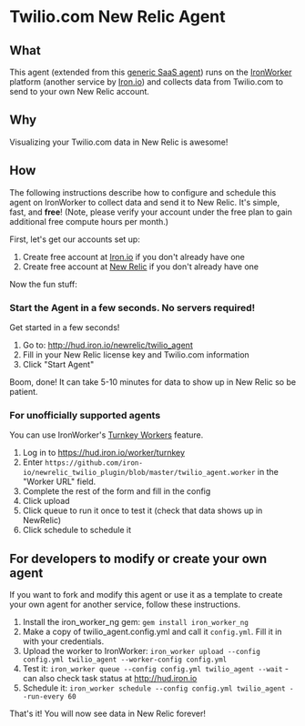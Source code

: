 # Twilio.com New Relic Agent

## What

This agent (extended from this [generic SaaS agent](https://github.com/newrelic-platform/ironworker_saas_agent))
runs on the [IronWorker](http://iron.io/worker) platform (another service by [Iron.io](http://iron.io)) and collects data from
Twilio.com to send to your own New Relic account.

## Why

Visualizing your Twilio.com data in New Relic is awesome!

## How

The following instructions describe how to configure and schedule this agent on IronWorker
to collect data and send it to New Relic. It's simple, fast, and **free**! (Note, please 
verify your account under the free plan to gain additional free compute hours per month.)

First, let's get our accounts set up: 

1. Create free account at [Iron.io](http://iron.io) if you don't already have one
1. Create free account at [New Relic](http://newrelic.com) if you don't already have one

Now the fun stuff:

### Start the Agent in a few seconds. No servers required!

Get started in a few seconds!

1. Go to: http://hud.iron.io/newrelic/twilio_agent
2. Fill in your New Relic license key and Twilio.com information
3. Click "Start Agent"

Boom, done!  It can take 5-10 minutes for data to show up in New Relic so be patient. 

### For unofficially supported agents 

You can use IronWorker's [Turnkey Workers](http://dev.iron.io/worker/turnkey) feature. 

1. Log in to https://hud.iron.io/worker/turnkey
1. Enter `https://github.com/iron-io/newrelic_twilio_plugin/blob/master/twilio_agent.worker` in the "Worker URL" field.
1. Complete the rest of the form and fill in the config
1. Click upload
1. Click queue to run it once to test it (check that data shows up in NewRelic)
1. Click schedule to schedule it

## For developers to modify or create your own agent 

If you want to fork and modify this agent or use it as a template to create your own agent for another service, follow
these instructions. 

1. Install the iron_worker_ng gem: `gem install iron_worker_ng`
1. Make a copy of twilio_agent.config.yml and call it `config.yml`. Fill it in with your credentials.
1. Upload the worker to IronWorker: `iron_worker upload --config config.yml twilio_agent --worker-config config.yml`
1. Test it: `iron_worker queue --config config.yml twilio_agent --wait` - can also check task status at http://hud.iron.io
1. Schedule it: `iron_worker schedule --config config.yml twilio_agent --run-every 60`

That's it! You will now see data in New Relic forever!
